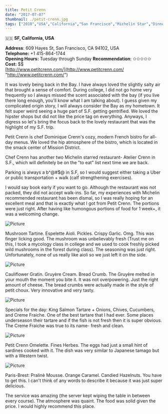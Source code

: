 ```yaml
---
title: Petit Crenn
date: "2017-07-07"
thumbnail: ./petit-crenn.jpg
tags: ["2018","USA","California","San Francisco","Michelin Star","Dinner","Lunch"]
---
```

🇺🇸 **SF, California, USA**

**​Address**: 609 Hayes St, San Francisco, CA 94102, USA  
**Telephone:** +1 415-864-1744  
**Opening Hours:** Tuesday through Sunday
**Recommendation**: ✩✩✩✩✩​  
**Cost:** $$  
​[http://www.petitcrenn.com/](http://www.petitcrenn.com/ "http://www.petitcrenn.com/")

It was lovely being back in the Bay. I have always loved the slightly salty air that brought a sense of comfort. During college, I did not go home very frequently so I always missed the scent associated with the bay (if you live there long enough, you'll know what I am talking about). I guess given my complicated origin story, I will always consider the Bay as my hometown. It felt super weird seeing a huge part of S.F. getting gentrified. We loved the hipster shops but did not like the price tag on everything. Anyways, I digress so let's bring the focus back to the lovely restaurant that was the highlight of my S.F. trip.

Petit Crenn is chef Dominique Crenn's cozy, modern French bistro for all-day menus. We loved the hip atmosphere of the bistro, which is located in the smack center of Mission District.   
  
Chef Crenn has another two Michelin starred restaurant- Atelier Crenn in S.F., which will definitely be on the "to eat" list next time we are back.   
  
Parking is always a b^@#$@ in S.F, so I would suggest either taking a Uber or public transportation + walk (calf strengthening exercises).   
  
I would say book early if you want to go. Although the restaurant was not packed, they did not accept walk-ins. So far, my experiences with Michelin recommended restaurant has been dismal, so I was really hoping for an excellent meal and that is exactly what I got from Petit Crenn. The portions were just right. After having like humongous portions of food for 1 week+, it was a welcoming change.

![Picture](https://hola-yolo.weebly.com/uploads/4/8/2/0/48209285/img-8570_orig.jpg)

Mushroom Tartine. Espelette Aioli. Pickles. Crispy Garlic. Omg. This was finger licking good. The mushroom was unbelievably fresh (Trust me on this, I took a mycology class in college and we used to cook freshly picked wild mushrooms in the forest during class). The seasoning was just right. Unfortunately, none of us really like aioli so we just left it on the side. 

![Picture](https://hola-yolo.weebly.com/uploads/4/8/2/0/48209285/img-8571_orig.jpg)

Cauliflower Gratin. Gruyère Cream. Bread Crumb. The Gruyère melted in your mouth the moment you bite it. It was not overpowering. Just the right amount of cheese. The bread crumbs were actually made in the style of petit choux. Very innovative and very tasty.

![Picture](https://hola-yolo.weebly.com/uploads/4/8/2/0/48209285/published/img-8569.jpg?1499493960)

Specials for the day: King Salmon Tartare + Onions, Chives, Cucumbers, and Creme Fraiche. One of the best tartare that I had ever. Some places underseason their tartare and if the fish is not fresh then it is super obvious. The Creme Fraiche was true to its name- fresh and clean.

![Picture](https://hola-yolo.weebly.com/uploads/4/8/2/0/48209285/img-8568_orig.jpg)

Petit Crenn Omelette. Fines Herbes. The eggs had just a small hint of sardines cooked with it. The dish was very similar to Japanese tamago but with a Western twist. 

![Picture](https://hola-yolo.weebly.com/uploads/4/8/2/0/48209285/img-8567_orig.jpg)

Paris-Brest: Pralinè Mousse. Orange Caramel. Candied Hazelnuts. You have to get this. I can't think of any words to describe it because it was just super delicious.

  
​The service was amazing (the server kept wiping the table in between every course). The atmosphere was quaint. The food was solid given the price. I would highly recommend this place.